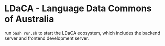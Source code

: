 # LDaCA - Language Data Commons of Australia

run `bash run.sh` to start the LDaCA ecosystem, which includes the backend server and frontend development server.